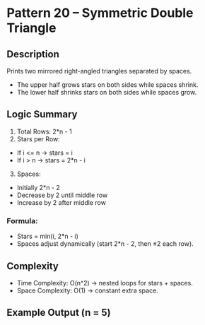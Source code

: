 # Pattern 20 – Symmetric Double Triangle

## Description
Prints two mirrored right-angled triangles separated by spaces.
- The upper half grows stars on both sides while spaces shrink.
- The lower half shrinks stars on both sides while spaces grow.

## Logic Summary
1. Total Rows: 2*n - 1
2. Stars per Row:
  -  If i <= n → stars = i
  -  If i > n → stars = 2*n - i

3. Spaces:
  - Initially 2*n - 2
  - Decrease by 2 until middle row
  - Increase by 2 after middle row

### Formula:
- Stars = min(i, 2*n - i)
- Spaces adjust dynamically (start 2*n - 2, then ±2 each row).

## Complexity
- Time Complexity: O(n^2) → nested loops for stars + spaces.
- Space Complexity: O(1) → constant extra space.

## Example Output (n = 5)
